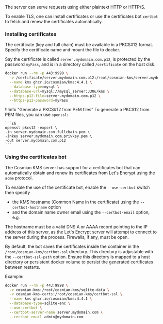 
The server can serve requests using either plaintext HTTP or HTTP/S.

To enable TLS, one can install certificates or use the certificates bot `certbot` to fetch and renew the certificates automatically.

### Installing certificates

The certificate (key and full chain) must be available in a PKCS#12 format.
Specify the certificate name and mount the file to docker.

Say the certificate is called `server.mydomain.com.p12`, is protected by the password `myPass`, and is in a directory called `/certificate` on the host disk.

```sh
docker run --rm -p 443:9998 \
  -v /certificate/server.mydomain.com.p12:/root/cosmian-kms/server.mydomain.com.p12 \
  --name kms ghcr.io/cosmian/kms:4.4.1 \
  --database-type=mysql \
  --database-url=mysql://mysql_server:3306/kms \
  --https-p12-file=server.mydomain.com.p12 \
  --https-p12-password=myPass
```

!!!info "Generate a PKCS#12 from PEM files"
    To generate a PKCS12 from PEM files, you can use `openssl`:

    ```sh
    openssl pkcs12 -export \
    -in server.mydomain.com.fullchain.pem \
    -inkey server.mydomain.com.privkey.pem \
    -out server.mydomain.com.p12
    ```

### Using the certificates bot

The Cosmian KMS server has support for a certificates bot that can automatically obtain and renew its certificates from Let's Encrypt using the `acme` protocol.

To enable the use of the certificate bot, enable the `--use-certbot` switch then specify

- the KMS hostname (Common Name in the certificate) using the `--certbot-hostname` option
- and the domain name owner email using the `--certbot-email` option, e.g.

The hostname must be a valid DNS A or AAAA record pointing to the IP address of this server, as the Let's Encrypt server will attempt to connect to the server during the process. Firewalls, if any, must be open.

By default, the bot saves the certificates inside the container in the `/root/cosmian-kms/certbot-ssl` directory. This directory is adjustable with the `--certbot-ssl-path` option. Ensure this directory is mapped to a host directory or persistent docker volume to persist the generated certificates between restarts.

Example:

```sh
docker run --rm -p 443:9998 \
  -v cosmian-kms:/root/cosmian-kms/sqlite-data \
  -v cosmian-kms-certs:/root/cosmian-kms/certbot-ssl \
  --name kms ghcr.io/cosmian/kms:4.4.1 \
  --database-type=sqlite-enc \
  --use-certbot \
  --certbot-server-name server.mydomain.com \
  --certbot-email admin@mydomain.com
```
